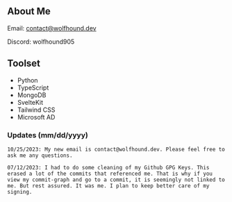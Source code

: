 ## About Me

Email: contact@wolfhound.dev

Discord: wolfhound905

## Toolset
- Python
- TypeScript
- MongoDB
- SvelteKit
- Tailwind CSS
- Microsoft AD

### Updates  (mm/dd/yyyy)
`
10/25/2023: My new email is contact@wolfhound.dev. Please feel free to ask me any questions.
`

`
07/12/2023: I had to do some cleaning of my Github GPG Keys. This erased a lot of the commits that referenced me. That is why if you view my commit-graph and go to a commit, it is seemingly not linked to me. But rest assured. It was me. I plan to keep better care of my signing.
`
